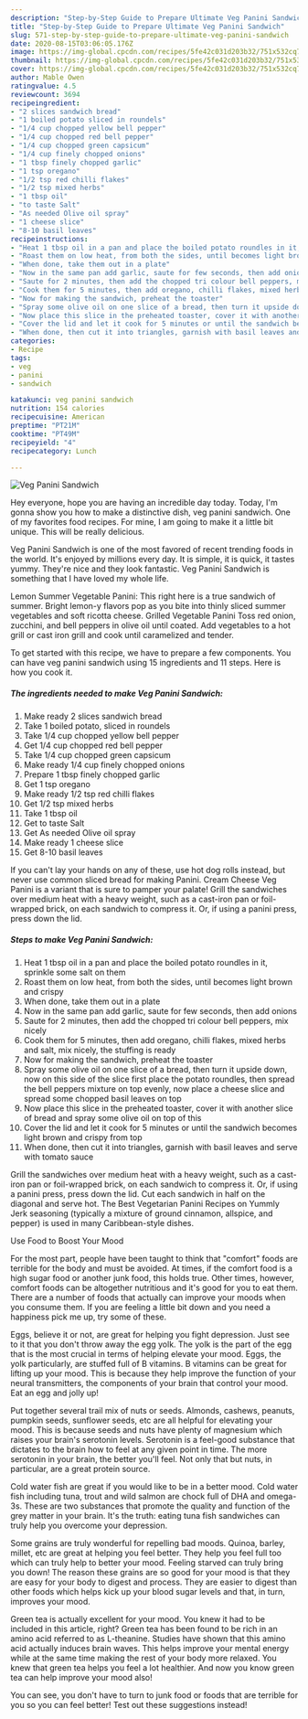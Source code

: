 ```yaml
---
description: "Step-by-Step Guide to Prepare Ultimate Veg Panini Sandwich"
title: "Step-by-Step Guide to Prepare Ultimate Veg Panini Sandwich"
slug: 571-step-by-step-guide-to-prepare-ultimate-veg-panini-sandwich
date: 2020-08-15T03:06:05.176Z
image: https://img-global.cpcdn.com/recipes/5fe42c031d203b32/751x532cq70/veg-panini-sandwich-recipe-main-photo.jpg
thumbnail: https://img-global.cpcdn.com/recipes/5fe42c031d203b32/751x532cq70/veg-panini-sandwich-recipe-main-photo.jpg
cover: https://img-global.cpcdn.com/recipes/5fe42c031d203b32/751x532cq70/veg-panini-sandwich-recipe-main-photo.jpg
author: Mable Owen
ratingvalue: 4.5
reviewcount: 3694
recipeingredient:
- "2 slices sandwich bread"
- "1 boiled potato sliced in roundels"
- "1/4 cup chopped yellow bell pepper"
- "1/4 cup chopped red bell pepper"
- "1/4 cup chopped green capsicum"
- "1/4 cup finely chopped onions"
- "1 tbsp finely chopped garlic"
- "1 tsp oregano"
- "1/2 tsp red chilli flakes"
- "1/2 tsp mixed herbs"
- "1 tbsp oil"
- "to taste Salt"
- "As needed Olive oil spray"
- "1 cheese slice"
- "8-10 basil leaves"
recipeinstructions:
- "Heat 1 tbsp oil in a pan and place the boiled potato roundles in it, sprinkle some salt on them"
- "Roast them on low heat, from both the sides, until becomes light brown and crispy"
- "When done, take them out in a plate"
- "Now in the same pan add garlic, saute for few seconds, then add onions"
- "Saute for 2 minutes, then add the chopped tri colour bell peppers, mix nicely"
- "Cook them for 5 minutes, then add oregano, chilli flakes, mixed herbs and salt, mix nicely, the stuffing is ready"
- "Now for making the sandwich, preheat the toaster"
- "Spray some olive oil on one slice of a bread, then turn it upside down, now on this side of the slice first place the potato roundles, then spread the bell peppers mixture on top evenly, now place a cheese slice and spread some chopped basil leaves on top"
- "Now place this slice in the preheated toaster, cover it with another slice of bread and spray some olive oil on top of this"
- "Cover the lid and let it cook for 5 minutes or until the sandwich becomes light brown and crispy from top"
- "When done, then cut it into triangles, garnish with basil leaves and serve with tomato sauce"
categories:
- Recipe
tags:
- veg
- panini
- sandwich

katakunci: veg panini sandwich 
nutrition: 154 calories
recipecuisine: American
preptime: "PT21M"
cooktime: "PT49M"
recipeyield: "4"
recipecategory: Lunch

---
```



![Veg Panini Sandwich](https://img-global.cpcdn.com/recipes/5fe42c031d203b32/751x532cq70/veg-panini-sandwich-recipe-main-photo.jpg)

Hey everyone, hope you are having an incredible day today. Today, I'm gonna show you how to make a distinctive dish, veg panini sandwich. One of my favorites food recipes. For mine, I am going to make it a little bit unique. This will be really delicious.

Veg Panini Sandwich is one of the most favored of recent trending foods in the world. It's enjoyed by millions every day. It is simple, it is quick, it tastes yummy. They're nice and they look fantastic. Veg Panini Sandwich is something that I have loved my whole life.

Lemon Summer Vegetable Panini: This right here is a true sandwich of summer. Bright lemon-y flavors pop as you bite into thinly sliced summer vegetables and soft ricotta cheese. Grilled Vegetable Panini Toss red onion, zucchini, and bell peppers in olive oil until coated. Add vegetables to a hot grill or cast iron grill and cook until caramelized and tender.


To get started with this recipe, we have to prepare a few components. You can have veg panini sandwich using 15 ingredients and 11 steps. Here is how you cook it.

<!--inarticleads1-->

##### The ingredients needed to make Veg Panini Sandwich:

1. Make ready 2 slices sandwich bread
1. Take 1 boiled potato, sliced in roundels
1. Take 1/4 cup chopped yellow bell pepper
1. Get 1/4 cup chopped red bell pepper
1. Take 1/4 cup chopped green capsicum
1. Make ready 1/4 cup finely chopped onions
1. Prepare 1 tbsp finely chopped garlic
1. Get 1 tsp oregano
1. Make ready 1/2 tsp red chilli flakes
1. Get 1/2 tsp mixed herbs
1. Take 1 tbsp oil
1. Get to taste Salt
1. Get As needed Olive oil spray
1. Make ready 1 cheese slice
1. Get 8-10 basil leaves


If you can&#39;t lay your hands on any of these, use hot dog rolls instead, but never use common sliced bread for making Panini. Cream Cheese Veg Panini is a variant that is sure to pamper your palate! Grill the sandwiches over medium heat with a heavy weight, such as a cast-iron pan or foil-wrapped brick, on each sandwich to compress it. Or, if using a panini press, press down the lid. 

<!--inarticleads2-->

##### Steps to make Veg Panini Sandwich:

1. Heat 1 tbsp oil in a pan and place the boiled potato roundles in it, sprinkle some salt on them
1. Roast them on low heat, from both the sides, until becomes light brown and crispy
1. When done, take them out in a plate
1. Now in the same pan add garlic, saute for few seconds, then add onions
1. Saute for 2 minutes, then add the chopped tri colour bell peppers, mix nicely
1. Cook them for 5 minutes, then add oregano, chilli flakes, mixed herbs and salt, mix nicely, the stuffing is ready
1. Now for making the sandwich, preheat the toaster
1. Spray some olive oil on one slice of a bread, then turn it upside down, now on this side of the slice first place the potato roundles, then spread the bell peppers mixture on top evenly, now place a cheese slice and spread some chopped basil leaves on top
1. Now place this slice in the preheated toaster, cover it with another slice of bread and spray some olive oil on top of this
1. Cover the lid and let it cook for 5 minutes or until the sandwich becomes light brown and crispy from top
1. When done, then cut it into triangles, garnish with basil leaves and serve with tomato sauce


Grill the sandwiches over medium heat with a heavy weight, such as a cast-iron pan or foil-wrapped brick, on each sandwich to compress it. Or, if using a panini press, press down the lid. Cut each sandwich in half on the diagonal and serve hot. The Best Vegetarian Panini Recipes on Yummly Jerk seasoning (typically a mixture of ground cinnamon, allspice, and pepper) is used in many Caribbean-style dishes. 

Use Food to Boost Your Mood


For the most part, people have been taught to think that "comfort" foods are terrible for the body and must be avoided. At times, if the comfort food is a high sugar food or another junk food, this holds true. Other times, however, comfort foods can be altogether nutritious and it's good for you to eat them. There are a number of foods that actually can improve your moods when you consume them. If you are feeling a little bit down and you need a happiness pick me up, try some of these.

Eggs, believe it or not, are great for helping you fight depression. Just see to it that you don't throw away the egg yolk. The yolk is the part of the egg that is the most crucial in terms of helping elevate your mood. Eggs, the yolk particularly, are stuffed full of B vitamins. B vitamins can be great for lifting up your mood. This is because they help improve the function of your neural transmitters, the components of your brain that control your mood. Eat an egg and jolly up!

Put together several trail mix of nuts or seeds. Almonds, cashews, peanuts, pumpkin seeds, sunflower seeds, etc are all helpful for elevating your mood. This is because seeds and nuts have plenty of magnesium which raises your brain's serotonin levels. Serotonin is a feel-good substance that dictates to the brain how to feel at any given point in time. The more serotonin in your brain, the better you'll feel. Not only that but nuts, in particular, are a great protein source.

Cold water fish are great if you would like to be in a better mood. Cold water fish including tuna, trout and wild salmon are chock full of DHA and omega-3s. These are two substances that promote the quality and function of the grey matter in your brain. It's the truth: eating tuna fish sandwiches can truly help you overcome your depression. 

Some grains are truly wonderful for repelling bad moods. Quinoa, barley, millet, etc are great at helping you feel better. They help you feel full too which can truly help to better your mood. Feeling starved can truly bring you down! The reason these grains are so good for your mood is that they are easy for your body to digest and process. They are easier to digest than other foods which helps kick up your blood sugar levels and that, in turn, improves your mood.

Green tea is actually excellent for your mood. You knew it had to be included in this article, right? Green tea has been found to be rich in an amino acid referred to as L-theanine. Studies have shown that this amino acid actually induces brain waves. This helps improve your mental energy while at the same time making the rest of your body more relaxed. You knew that green tea helps you feel a lot healthier. And now you know green tea can help improve your mood also!

You can see, you don't have to turn to junk food or foods that are terrible for you so you can feel better! Test out  these suggestions  instead!

